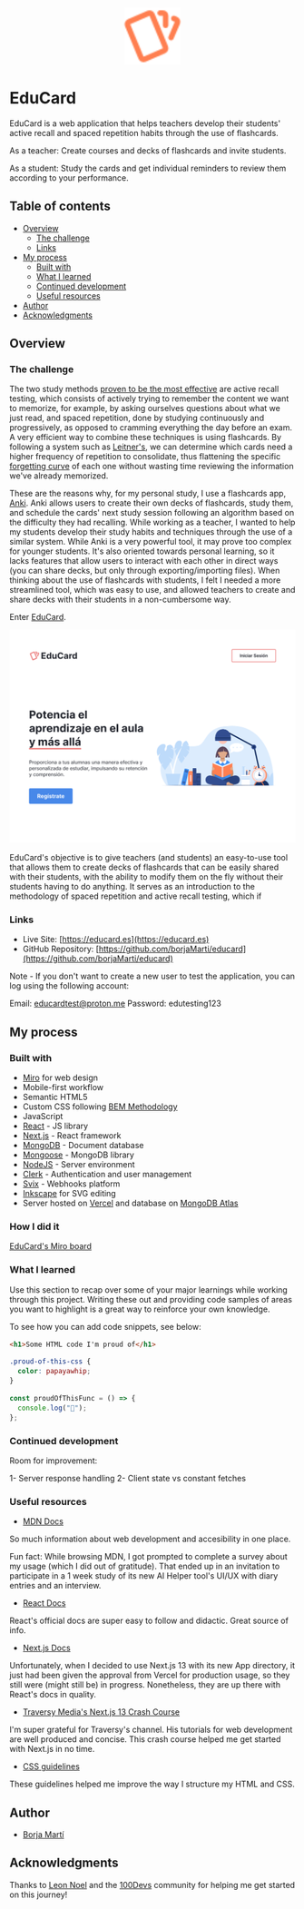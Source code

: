 <p align="center">
  <br>
    <img src="./public/readme/educard-logo.svg" width="100"/>
  <br>
</p>

# EduCard

EduCard is a web application that helps teachers develop their students' active recall and spaced repetition habits through the use of flashcards.

As a teacher: Create courses and decks of flashcards and invite students.

As a student: Study the cards and get individual reminders to review them according to your performance.

## Table of contents

- [Overview](#overview)
  - [The challenge](#the-challenge)
  - [Links](#links)
- [My process](#my-process)
  - [Built with](#built-with)
  - [What I learned](#what-i-learned)
  - [Continued development](#continued-development)
  - [Useful resources](#useful-resources)
- [Author](#author)
- [Acknowledgments](#acknowledgments)

## Overview

### The challenge

The two study methods [proven to be the most effective](https://scholar.google.es/scholar_url?url=https://bibliotecadigital.mineduc.cl/bitstream/handle/20.500.12365/17388/dunloskyimprovinglearning.pdf&hl=en&sa=X&ei=iyMEZd7_CNmDy9YPj-Ki8Ag&scisig=AFWwaeaysE_TSEk3SAVaAbKvAOTU&oi=scholarr) are active recall testing, which consists of actively trying to remember the content we want to memorize, for example, by asking ourselves questions about what we just read, and spaced repetition, done by studying continuously and progressively, as opposed to cramming everything the day before an exam. A very efficient way to combine these techniques is using flashcards. By following a system such as [Leitner's](https://en.wikipedia.org/wiki/Leitner_system), we can determine which cards need a higher frequency of repetition to consolidate, thus flattening the specific [forgetting curve](https://en.wikipedia.org/wiki/Forgetting_curve) of each one without wasting time reviewing the information we've already memorized.

These are the reasons why, for my personal study, I use a flashcards app, [Anki](https://apps.ankiweb.net/). Anki allows users to create their own decks of flashcards, study them, and schedule the cards' next study session following an algorithm based on the difficulty they had recalling. While working as a teacher, I wanted to help my students develop their study habits and techniques through the use of a similar system. While Anki is a very powerful tool, it may prove too complex for younger students. It's also oriented towards personal learning, so it lacks features that allow users to interact with each other in direct ways (you can share decks, but only through exporting/importing files). When thinking about the use of flashcards with students, I felt I needed a more streamlined tool, which was easy to use, and allowed teachers to create and share decks with their students in a non-cumbersome way.

Enter [EduCard](https://educard.es).

![EduCard Homepage](./public/readme/homepage.svg)

EduCard's objective is to give teachers (and students) an easy-to-use tool that allows them to create decks of flashcards that can be easily shared with their students, with the ability to modify them on the fly without their students having to do anything. It serves as an introduction to the methodology of spaced repetition and active recall testing, which if

### Links

- Live Site: [https://educard.es](https://educard.es)
- GitHub Repository: [https://github.com/borjaMarti/educard](https://github.com/borjaMarti/educard)

Note - If you don't want to create a new user to test the application, you can log using the following account:

Email: educardtest@proton.me
Password: edutesting123

## My process

### Built with

- [Miro](https://miro.com/) for web design
- Mobile-first workflow
- Semantic HTML5
- Custom CSS following [BEM Methodology](https://getbem.com/)
- JavaScript
- [React](https://reactjs.org/) - JS library
- [Next.js](https://nextjs.org/) - React framework
- [MongoDB](https://www.mongodb.com/) - Document database
- [Mongoose](https://mongoosejs.com/) - MongoDB library
- [NodeJS](https://nodejs.org/) - Server environment
- [Clerk](https://clerk.com/) - Authentication and user management
- [Svix](https://www.svix.com/) - Webhooks platform
- [Inkscape](https://inkscape.org/) for SVG editing
- Server hosted on [Vercel](https://vercel.com/) and database on [MongoDB Atlas](https://www.mongodb.com/atlas/database)

### How I did it

[EduCard's Miro board](https://miro.com/app/board/uXjVMEoRV0k=/?share_link_id=891155910537)

### What I learned

Use this section to recap over some of your major learnings while working through this project. Writing these out and providing code samples of areas you want to highlight is a great way to reinforce your own knowledge.

To see how you can add code snippets, see below:

```html
<h1>Some HTML code I'm proud of</h1>
```

```css
.proud-of-this-css {
  color: papayawhip;
}
```

```js
const proudOfThisFunc = () => {
  console.log("🎉");
};
```

### Continued development

Room for improvement:

1- Server response handling
2- Client state vs constant fetches

### Useful resources

- [MDN Docs](https://developer.mozilla.org/)

So much information about web development and accesibility in one place.

Fun fact: While browsing MDN, I got prompted to complete a survey about my usage (which I did out of gratitude). That ended up in an invitation to participate in a 1 week study of its new AI Helper tool's UI/UX with diary entries and an interview.

- [React Docs](https://react.dev/)

React's official docs are super easy to follow and didactic. Great source of info.

- [Next.js Docs](https://nextjs.org/docs/)

Unfortunately, when I decided to use Next.js 13 with its new App directory, it just had been given the approval from Vercel for production usage, so they still were (might still be) in progress. Nonetheless, they are up there with React's docs in quality.

- [Traversy Media's Next.js 13 Crash Course](https://www.youtube.com/watch?v=Y6KDk5iyrYE)

I'm super grateful for Traversy's channel. His tutorials for web development are well produced and concise. This crash course helped me get started with Next.js in no time.

- [CSS guidelines](https://cssguidelin.es/)

These guidelines helped me improve the way I structure my HTML and CSS.

## Author

- [Borja Martí](https://borjamarti.dev)

## Acknowledgments

Thanks to [Leon Noel](https://twitter.com/leonnoel) and the [100Devs](https://leonnoel.com/100devs/) community for helping me get started on this journey!
